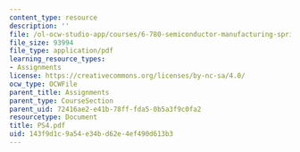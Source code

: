 ```yaml
---
content_type: resource
description: ''
file: /ol-ocw-studio-app/courses/6-780-semiconductor-manufacturing-spring-2003/143f9d1c9a54e34bd62e4ef490d613b3_PS4.pdf
file_size: 93994
file_type: application/pdf
learning_resource_types:
- Assignments
license: https://creativecommons.org/licenses/by-nc-sa/4.0/
ocw_type: OCWFile
parent_title: Assignments
parent_type: CourseSection
parent_uid: 72416ae2-e41b-78ff-fda5-0b5a3f9c0fa2
resourcetype: Document
title: PS4.pdf
uid: 143f9d1c-9a54-e34b-d62e-4ef490d613b3
---
```

